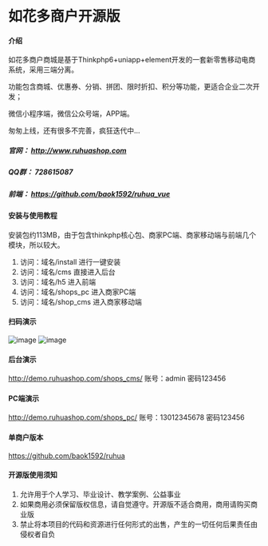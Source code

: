 # 如花多商户开源版

#### 介绍
如花多商户商城是基于Thinkphp6+uniapp+element开发的一套新零售移动电商系统，采用三端分离。

功能包含商城、优惠券、分销、拼团、限时折扣、积分等功能，更适合企业二次开发；

微信小程序端，微信公众号端，APP端。

匆匆上线，还有很多不完善，疯狂迭代中...


##### 官网： http://www.ruhuashop.com 
##### QQ群： 728615087
##### 前端： https://github.com/baok1592/ruhua_vue  

#### 安装与使用教程
安装包约113MB，由于包含thinkphp核心包、商家PC端、商家移动端与前端几个模块，所以较大。
1.  访问：域名/install 进行一键安装
2.  访问：域名/cms 直接进入后台
3.  访问：域名/h5 进入前端
4.  访问：域名/shops_pc 进入商家PC端
4.  访问：域名/shop_cms 进入商家移动端

#### 扫码演示
![image](http://demo.ruhuashop.com/gzh_shops.png)
![image](http://demo.ruhuashop.com/shop_cms_log.png)

#### 后台演示
http://demo.ruhuashop.com/shops_cms/	账号：admin	密码123456

#### PC端演示
http://demo.ruhuashop.com/shops_pc/	账号：13012345678	密码123456

#### 单商户版本
https://github.com/baok1592/ruhua
#### 开源版使用须知
1.  允许用于个人学习、毕业设计、教学案例、公益事业
2.  如果商用必须保留版权信息，请自觉遵守。开源版不适合商用，商用请购买商业版
3.  禁止将本项目的代码和资源进行任何形式的出售，产生的一切任何后果责任由侵权者自负



